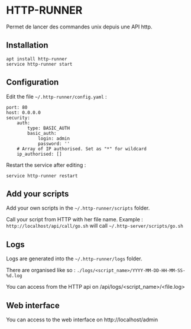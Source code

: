 # HTTP-RUNNER

Permet de lancer des commandes unix depuis une API http.

## Installation
```
apt install http-runner
service http-runner start
```

## Configuration
Edit the file `~/.http-runner/config.yaml` :
```
port: 80
host: 0.0.0.0
security:
    auth:
        type: BASIC_AUTH
        basic_auth:
            login: admin
            password: ''
    # Array of IP authorised. Set as "*" for wildcard
    ip_authorised: []
```

Restart the service after editing :
```
service http-runner restart
```

## Add your scripts

Add your own scripts in the `~/.http-runner/scripts` folder.

Call your script from HTTP with her file name. Example : `http://localhost/api/call/go.sh` will call `~/.http-server/scripts/go.sh`

## Logs

Logs are generated into the `~/.http-runner/logs` folder.

There are organised like so :
```./logs/<script_name>/YYYY-MM-DD-HH-MM-SS-%d.log```

You can access from the HTTP api on /api/logs/<script_name>/<file.log>

## Web interface

You can access to the web interface on http://localhost/admin